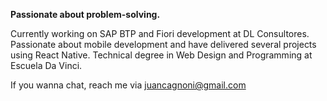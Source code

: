 **Passionate about problem-solving.**

Currently working on SAP BTP and Fiori development at DL Consultores. Passionate about mobile development and have delivered several projects using React Native. Technical degree in Web Design and Programming at Escuela Da Vinci.

If you wanna chat, reach me via juancagnoni@gmail.com
